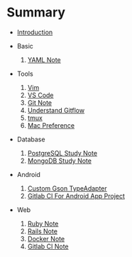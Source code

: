 # Summary

* [Introduction](README.md)

* Basic
  1. [YAML Note](basic/yaml-note.md)

* Tools
  1. [Vim](tools/vim.md)
  1. [VS Code](tools/vscode.md)
  1. [Git Note](tools/git-note.md)
  1. [Understand Gitflow](./tools/understand-git-flow.md)
  1. [tmux](tools/tmux.md)
  1. [Mac Preference](tools/mac-preferences.md)

* Database
  1. [PostgreSQL Study Note](database/postgresql-study-note.md)
  1. [MongoDB Study Note](database/mongodb-study-note.md)

* Android
  1. [Custom Gson TypeAdapter](android/gson-adapter.md)
  1. [Gitlab CI For Android App Project](android/gitlab-ci-for-android-app-project.md)

* Web
  1. [Ruby Note](web/ruby-note.md)
  1. [Rails Note](web/rails-note.md)
  1. [Docker Note](web/docker-note.md)
  1. [Gitlab CI Note](web/gitlab-ci-note.md)
